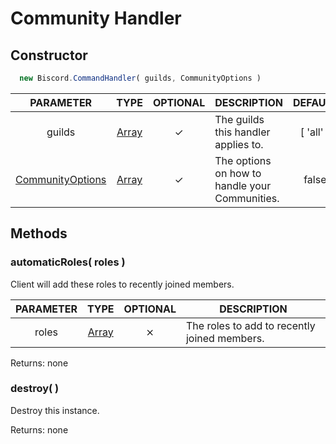 # Community Handler

## Constructor

``` javascript
  new Biscord.CommandHandler( guilds, CommunityOptions )
```

| PARAMETER | TYPE | OPTIONAL | DESCRIPTION | DEFAULT |
| :---: | :-----: | :-----: | ----------- | :-------: |
| guilds | [Array](https://developer.mozilla.org/en-US/docs/Web/JavaScript/Reference/Global_Objects/Array/map) | ✓ | The guilds this handler applies to. | [ 'all' ] |
| [CommunityOptions](/biscord/typedefs/communityoptions) | [Array](https://developer.mozilla.org/en-US/docs/Web/JavaScript/Reference/Global_Objects/Array/map) | ✓ | The options on how to handle your Communities. | false |

## Methods

### automaticRoles( roles )

Client will add these roles to recently joined members.

| PARAMETER | TYPE | OPTIONAL | DESCRIPTION |
| :---: | :-----: | :-----: | ----------- |
| roles | [Array](https://developer.mozilla.org/en-US/docs/Web/JavaScript/Reference/Global_Objects/Array/map) | ⨯ | The roles to add to recently joined members. |

Returns: none

### destroy( )

Destroy this instance.

Returns: none